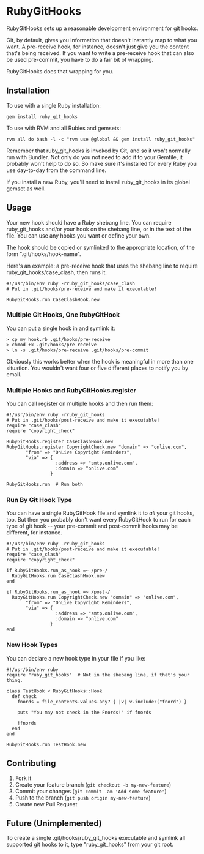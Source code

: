 # RubyGitHooks

RubyGitHooks sets up a reasonable development environment for git hooks.

Git, by default, gives you information that doesn't instantly map to
what you want.  A pre-receive hook, for instance, doesn't just give
you the content that's being received.  If you want to write a
pre-receive hook that can also be used pre-commit, you have to do a
fair bit of wrapping.

RubyGitHooks does that wrapping for you.

## Installation

To use with a single Ruby installation:

    gem install ruby_git_hooks

To use with RVM and all Rubies and gemsets:

    rvm all do bash -l -c "rvm use @global && gem install ruby_git_hooks"

Remember that ruby_git_hooks is invoked by Git, and so it won't
normally run with Bundler.  Not only do you not need to add it to your
Gemfile, it probably won't help to do so.  So make sure it's installed
for every Ruby you use day-to-day from the command line.

If you install a new Ruby, you'll need to install ruby_git_hooks in
its global gemset as well.

## Usage

Your new hook should have a Ruby shebang line.  You can require
ruby_git_hooks and/or your hook on the shebang line, or in the text of
the file.  You can use any hooks you want or define your own.

The hook should be copied or symlinked to the appropriate location, of
the form ".git/hooks/hook-name".

Here's an example: a pre-receive hook that uses the shebang line to
require ruby_git_hooks/case_clash, then runs it.

~~~
#!/usr/bin/env ruby -rruby_git_hooks/case_clash
# Put in .git/hooks/pre-receive and make it executable!

RubyGitHooks.run CaseClashHook.new
~~~

### Multiple Git Hooks, One RubyGitHook

You can put a single hook in and symlink it:

~~~
> cp my_hook.rb .git/hooks/pre-receive
> chmod +x .git/hooks/pre-receive
> ln -s .git/hooks/pre-receive .git/hooks/pre-commit
~~~

Obviously this works better when the hook is meaningful in more than
one situation.  You wouldn't want four or five different places to
notify you by email.

### Multiple Hooks and RubyGitHooks.register

You can call register on multiple hooks and then run them:

~~~
#!/usr/bin/env ruby -rruby_git_hooks
# Put in .git/hooks/post-receive and make it executable!
require "case_clash"
require "copyright_check"

RubyGitHooks.register CaseClashHook.new
RubyGitHooks.register CopyrightCheck.new "domain" => "onlive.com",
       "from" => "OnLive Copyright Reminders",
       "via" => {
                  :address => "smtp.onlive.com",
                  :domain => "onlive.com"
                }

RubyGitHooks.run  # Run both
~~~

### Run By Git Hook Type

You can have a single RubyGitHook file and symlink it to *all* your
git hooks, too.  But then you probably don't want every RubyGitHook to
run for each type of git hook -- your pre-commit and post-commit hooks
may be different, for instance.

~~~
#!/usr/bin/env ruby -rruby_git_hooks
# Put in .git/hooks/post-receive and make it executable!
require "case_clash"
require "copyright_check"

if RubyGitHooks.run_as_hook =~ /pre-/
  RubyGitHooks.run CaseClashHook.new
end

if RubyGitHooks.run_as_hook =~ /post-/
  RubyGitHooks.run CopyrightCheck.new "domain" => "onlive.com",
       "from" => "OnLive Copyright Reminders",
       "via" => {
                  :address => "smtp.onlive.com",
                  :domain => "onlive.com"
                }
end
~~~

### New Hook Types

You can declare a new hook type in your file if you like:

~~~
#!/usr/bin/env ruby
require "ruby_git_hooks"  # Not in the shebang line, if that's your thing.

class TestHook < RubyGitHooks::Hook
  def check
    fnords = file_contents.values.any? { |v| v.include?("fnord") }

    puts "You may not check in the Fnords!" if fnords

    !fnords
  end
end

RubyGitHooks.run TestHook.new
~~~



## Contributing

1. Fork it
2. Create your feature branch (`git checkout -b my-new-feature`)
3. Commit your changes (`git commit -am 'Add some feature'`)
4. Push to the branch (`git push origin my-new-feature`)
5. Create new Pull Request

## Future (Unimplemented)

To create a single .git/hooks/ruby_git_hooks executable and symlink
all supported git hooks to it, type "ruby_git_hooks" from your git
root.
